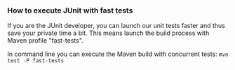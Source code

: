### How to execute JUnit with fast tests ###

If you are the JUnit developer, you can launch our unit tests faster and thus save your private time a bit.
This means launch the build process with Maven profile "fast-tests".

In command line you can execute the Maven build with concurrent tests:
```mvn test -P fast-tests```